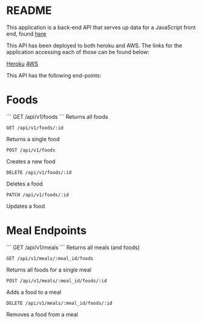 # README

This application is a back-end API that serves up data for a JavaScript front end, found [here](https://github.com/turingschool/qs-frontend-starter)

This API has been deployed to both heroku and AWS. The links for the application accessing each of those can be found below:

[Heroku](http://elderly-order.surge.sh/)
[AWS](http://adjoining-transport.surge.sh/)

This API has the following end-points:

<h1>Foods</h1>
```
GET /api/v1/foods
```
Returns all foods

```
GET /api/v1/foods/:id
```
Returns a single food

```
POST /api/v1/foods
```
Creates a new food

```
DELETE /api/v1/foods/:id
```
Deletes a food

```
PATCH /api/v1/foods/:id
```
Updates a food


<h1>Meal Endpoints</h1>
```
GET /api/v1/meals
```
Returns all meals (and foods)

```
GET /api/v1/meals/:meal_id/foods
```
Returns all foods for a single meal

```
POST /api/v1/meals/:meal_id/foods/:id
```
Adds a food to a meal

```
DELETE /api/v1/meals/:meal_id/foods/:id
```
Removes a food from a meal
